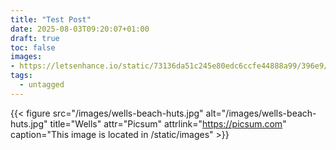 ```yaml
---
title: "Test Post"
date: 2025-08-03T09:20:07+01:00
draft: true
toc: false
images:
- https://letsenhance.io/static/73136da51c245e80edc6ccfe44888a99/396e9/MainBefore.jpg
tags: 
  - untagged
---
```


{{< figure src="/images/wells-beach-huts.jpg" alt="/images/wells-beach-huts.jpg" title="Wells" attr="Picsum" attrlink="https://picsum.com" caption="This image is located in /static/images" >}}


